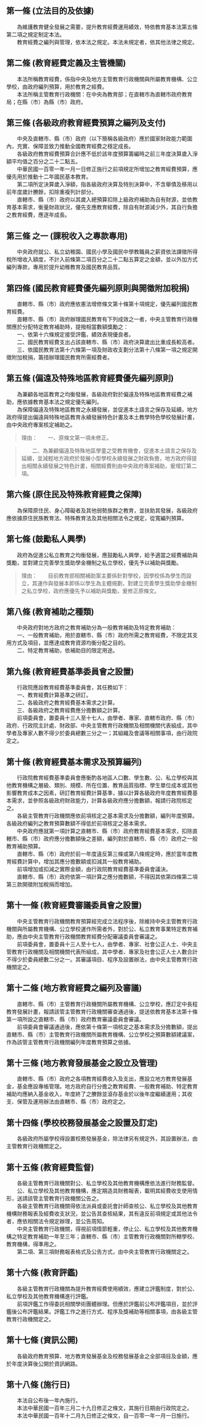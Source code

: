 第一條 (立法目的及依據)
-----------------------
　　為維護教育健全發展之需要，提升教育經費運用績效，特依教育基本法第五條第二項之規定制定本法。  
　　教育經費之編列與管理，依本法之規定。本法未規定者，依其他法律之規定。  


第二條 (教育經費定義及主管機關)
-------------------------------
　　本法所稱教育經費，係指中央及地方主管教育行政機關與所屬教育機構、公立學校，由政府編列預算，用於教育之經費。  
　　本法所稱主管教育行政機關：在中央為教育部；在直轄市為直轄市政府教育局；在縣（市）為縣（市）政府。  


第三條 (各級政府教育經費預算之編列及支付)
-----------------------------------------
　　中央及直轄市、縣（市）政府（以下簡稱各級政府）應於國家財政能力範圍內，充實、保障並致力推動全國教育經費之穩定成長。  
　　各級政府教育經費預算合計應不低於該年度預算籌編時之前三年度決算歲入淨額平均值之百分之二十二點五。  
　　中華民國一百零一年一月一日修正施行之前項規定所增加之教育經費預算，應優先用於推動十二年國民基本教育。  
　　第二項所定決算歲入淨額，指各級政府決算及特別決算中，不含舉債及移用以前年度歲計賸餘，扣除重複列計部分。  
　　直轄市、縣（市）政府以其歲入總預算扣除上級政府補助為自有財源，並依教育基本需求，衡量財政狀況，優先支應教育經費，除自有財源減少外，其自行負擔之教育經費，應逐年成長。  


第三條 之一 (課稅收入之專款專用)
--------------------------------
　　中央政府就公、私立幼稚園、國民小學及國民中學教職員之薪資依法課徵所得稅所增收入額度，不計入前條第二項百分之二十二點五算定之金額，並以外加方式編列專款，專用於提升幼稚教育及國民教育品質。  


第四條 (國民教育經費優先編列原則與開徵附加稅捐)
-----------------------------------------------
　　直轄市、縣（市）政府應依憲法增修條文第十條第十項規定，優先編列國民教育經費。  
　　直轄市、縣（市）政府辦理國民教育有下列成效之一者，中央主管教育行政機關應於分配特定教育補助時，提撥相當數額獎勵之：  
　　一、依第十六條規定接受評鑑，績效表現優良者。  
　　二、國民教育經費支出占該直轄市、縣（市）政府決算歲出比重成長較高者。  
　　三、依國民教育法第十六條第一項及財政收支劃分法第十八條第一項之規定開徵附加稅捐，籌措辦理國民教育所需經費者。  


第五條 (偏遠及特殊地區教育經費優先編列原則)
-------------------------------------------
　　為兼顧各地區教育之均衡發展，各級政府對於偏遠及特殊地區教育經費之補助，應依據教育基本法之規定優先編列。  
　　為保障偏遠及特殊地區教育之永續發展，並促進本土語言之保存及延續，地方政府得提出偏遠與特殊地區教育永續發展特色計畫及本土教學特色學校發展計畫，由中央政府專案核定補助之。  
> 理由：　　一、原條文第一項未修正。

> 　　二、為兼顧偏遠及特殊地區學童之受教育機會，促進本土語言之保存及延續，並減輕地方政府於發展小型學校永續發展之財政負擔，地方政府得提出相關永續發展之特色計畫，相關經費則由中央政府專案補助，爰增訂第二項。



第六條 (原住民及特殊教育經費之保障)
-----------------------------------
　　為保障原住民、身心障礙者及其他弱勢族群之教育，並扶助其發展，各級政府應依據原住民族教育法、特殊教育法及其他相關法令之規定，從寬編列預算。  


第七條 (鼓勵私人興學)
---------------------
　　政府為促進公私立教育之均衡發展，應鼓勵私人興學，給予適當之經費補助與獎勵，並對建立完善學生獎助學金機制之私立學校，優先予以補助與獎勵。  
> 理由：　　目前教育部相關補助案主要係針對學校，因學校係為學生而設立，其運作與發展本即係以學生為主體規劃，對建立完善學生獎助學金機制之私立學校，政府應優先予以補助與獎勵，爰修正原條文。



第八條 (教育補助之種類)
-----------------------
　　中央政府對地方政府之教育補助分為一般教育補助及特定教育補助：  
　　一、一般教育補助，用於直轄市、縣（市）政府所需之教育經費，不限定其支用方式及項目，並應達成教育資源均衡分配之目的。  
　　二、特定教育補助，依補助目的限定用途。  


第九條 (教育經費基準委員會之設置)
---------------------------------
　　行政院應設教育經費基準委員會，其任務如下：  
　　一、教育經費計算基準之研訂。  
　　二、各級政府之教育經費基本需求之計算。  
　　三、各級政府之教育經費應分擔數額之計算。  
　　前項委員會，置委員十三人至十七人，由學者、專家、直轄市政府、縣（市）政府、行政院主計處、財政部、中央主管教育行政機關及相關機關代表組成，其中學者及專家人數不得少於委員總數三分之一；其組織及會議等相關事項，由行政院定之。  


第十條 (教育經費基本需求及預算編列)
-----------------------------------
　　行政院教育經費基準委員會應衡酌各地區人口數、學生數、公、私立學校與其他教育機構之層級、類別、規模、所在位置、教育品質指標、學生單位成本或其他影響教育成本之因素，研訂教育經費計算基準，據以計算各級政府年度教育經費基本需求，並參照各級政府財政能力，計算各級政府應分擔數額，報請行政院核定之。  
　　各級主管教育行政機關應依前項核定之基本需求及分擔數額，編列年度預算。各級政府編列之教育預算數額不得低於前項核定之基本需求。  
　　中央政府應就第一項計算之直轄市、縣（市）政府教育經費基本需求，扣除直轄市、縣（市）政府應分擔數額後之差額，編列對於直轄市、縣（市）政府之一般教育補助預算。  
　　直轄市、縣（市）政府於前一年度違反第三條或第八條規定時，應於當年度教育經費計算中，增加其應分擔數額或扣減其一般教育補助。  
　　前項增加或扣減之實際金額，由行政院教育經費基準委員會議決。  
　　直轄市、縣（市）政府依第一項計算之應分擔數額，不得因其依第四條第二項第三款開徵附加稅捐而增加。  


第十一條 (教育經費審議委員會之設置)
-----------------------------------
　　中央主管教育行政機關教育預算經完成立法程序後，除維持中央主管教育行政機關與所屬教育機構、公立學校運作所需者外，對於公、私立教育事業特定教育補助，應由中央主管教育行政機關教育經費分配審議委員會審議之。  
　　前項委員會，置委員十三人至十七人，由學者、專家、社會公正人士、中央主管教育行政機關及相關機關代表所組成，其中學者、專家及社會公正人士人數合計不得少於委員總數二分之一。其審議項目、程序及設置辦法，由中央主管教育行政機關定之。  


第十二條 (地方教育經費之編列及審議)
-----------------------------------
　　直轄市、縣（市）主管教育行政機關所屬教育機構、公立學校，應訂定中長程教育發展計畫，報請該管主管教育行政機關審查通過後，提送依教育基本法第十條第一項所設之直轄市、縣（市）政府教育審議委員會審議。  
　　前項委員會審議通過後，應依第十條第一項核定之基本需求及分擔數額，提出直轄市、縣（市）主管教育行政機關所屬教育機構、公立學校之預算數額建議案，作為該管主管教育行政機關編列年度教育預算之依據。  


第十三條 (地方教育發展基金之設立及管理)
---------------------------------------
　　直轄市、縣（市）政府之各項教育經費收入及支出，應設立地方教育發展基金，基金應設專帳管理。地方政府自行分擔之教育經費、一般教育補助、特定教育補助均應納入基金收入，年度終了之賸餘並滾存基金於以後年度繼續運用；其收支、保管及運用辦法由直轄市、縣（市）政府定之。  


第十四條 (學校校務發展基金之設置及訂定)
---------------------------------------
　　各級政府所屬學校得設置校務發展基金，除法律另有規定外，其設置辦法，由主管教育行政機關定之。  


第十五條 (教育經費監督)
-----------------------
　　各級主管教育行政機關對公、私立學校及其他教育機構應依法進行財務監督。  
　　公、私立學校及其他教育機構，應定期造具財務報表，載明其經費收支使用情形，送請該管主管教育行政機關公告之。  
　　各級主管教育行政機關得依法派員或委託會計師查核公、私立學校及其他教育機構財務報表及經費收支狀況，並公告其查核結果，其有違反前項規定或其他法令者，應依相關法令規定辦理，並公告周知。  
　　中央主管教育行政機關，得視前項情節輕重，停止公、私立學校及其他教育機構之特定教育補助一年至三年；直轄市、縣（市）主管教育行政機關對所轄學校、教育機構，得準用之。  
　　第二項、第三項財務報表格式及公告方式，由中央主管教育行政機關定之。  


第十六條 (教育評鑑)
-------------------
　　各級主管教育行政機關為提升教育經費使用績效，應建立評鑑制度，對於公、私立學校及其他教育機構進行評鑑。  
　　前項評鑑工作得委託相關學術團體辦理。但應於評鑑前公布評鑑項目，並於評鑑後公布評鑑結果。評鑑工作之進行方式、程序及獎補助等相關事項，由各級主管教育行政機關定之。  


第十七條 (資訊公開)
-------------------
　　各級政府教育預算、地方教育發展基金及校務發展基金之全部項目及金額，應於年度決算後公開於資訊網路。  


第十八條 (施行日)
-----------------
　　本法自公布後一年內施行。  
　　本法中華民國一百年三月二十九日修正之條文，其施行日期由行政院定之。  
　　本法中華民國一百年十二月九日修正之條文，自一百零一年一月一日施行。